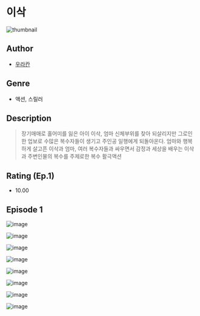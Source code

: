 # 이삭
![thumbnail](https://image-comic.pstatic.net/user_contents_data/challenge_comic/2023/05/23/366826/upload_3558468645784990514_480x623.jpeg)

## Author
- [우라칸](https://comic.naver.com/artistTitle?id=366826)

## Genre
- 액션, 스릴러

## Description
> 장기매매로 홀어미를 잃은 아이 이삭, 엄마 신체부위를 찾아 되살리지만 그로인한 업보로 수많은 복수자들이 생기고 주인공 일행에게 되돌아온다. 엄마와 행복하게 살고픈 이삭과 엄마, 여러 복수자들과 싸우면서 감정과 세상을 배우는 이삭과 주변인물의 복수를 주제로한 복수 활극액션


## Rating (Ep.1)
- 10.00

## Episode 1
![image](https://image-comic.pstatic.net/user_contents_data/challenge_comic/2023/05/23/366826/upload_7220730793904125497.jpeg)

![image](https://image-comic.pstatic.net/user_contents_data/challenge_comic/2023/05/23/366826/upload_3832907852636370741.jpeg)

![image](https://image-comic.pstatic.net/user_contents_data/challenge_comic/2023/05/23/366826/upload_4135823309595501616.jpeg)

![image](https://image-comic.pstatic.net/user_contents_data/challenge_comic/2023/05/23/366826/upload_7221299228527912549.jpeg)

![image](https://image-comic.pstatic.net/user_contents_data/challenge_comic/2023/05/23/366826/upload_7161348361334895460.jpeg)

![image](https://image-comic.pstatic.net/user_contents_data/challenge_comic/2023/05/23/366826/upload_3688784791885734757.jpeg)

![image](https://image-comic.pstatic.net/user_contents_data/challenge_comic/2023/05/23/366826/upload_3486407547789259570.jpeg)

![image](https://image-comic.pstatic.net/user_contents_data/challenge_comic/2023/05/23/366826/upload_7221014454949143092.jpeg)
